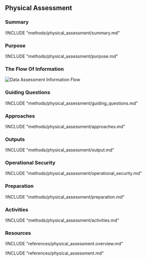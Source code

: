 ## Physical Assessment

### Summary
!INCLUDE "methods/physical_assessment/summary.md"

### Purpose
!INCLUDE "methods/physical_assessment/purpose.md"

### The Flow Of Information
![Data Assessment Information Flow](images/info_flows/physical_assessment.svg)

### Guiding Questions
!INCLUDE "methods/physical_assessment/guiding_questions.md"

### Approaches
!INCLUDE "methods/physical_assessment/approaches.md"

### Outputs
!INCLUDE "methods/physical_assessment/output.md"

### Operational Security
!INCLUDE "methods/physical_assessment/operational_security.md"

### Preparation
!INCLUDE "methods/physical_assessment/preparation.md"

### Activities
!INCLUDE "methods/physical_assessment/activities.md"

### Resources

<div class="greybox">
!INCLUDE "references/physical_assessment.overview.md"

!INCLUDE "references/physical_assessment.md"
</div>